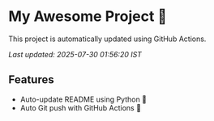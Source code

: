 # My Awesome Project 🚀

This project is automatically updated using GitHub Actions.

_Last updated: 2025-07-30 01:56:20 IST_

## Features
- Auto-update README using Python 🐍
- Auto Git push with GitHub Actions 🤖
